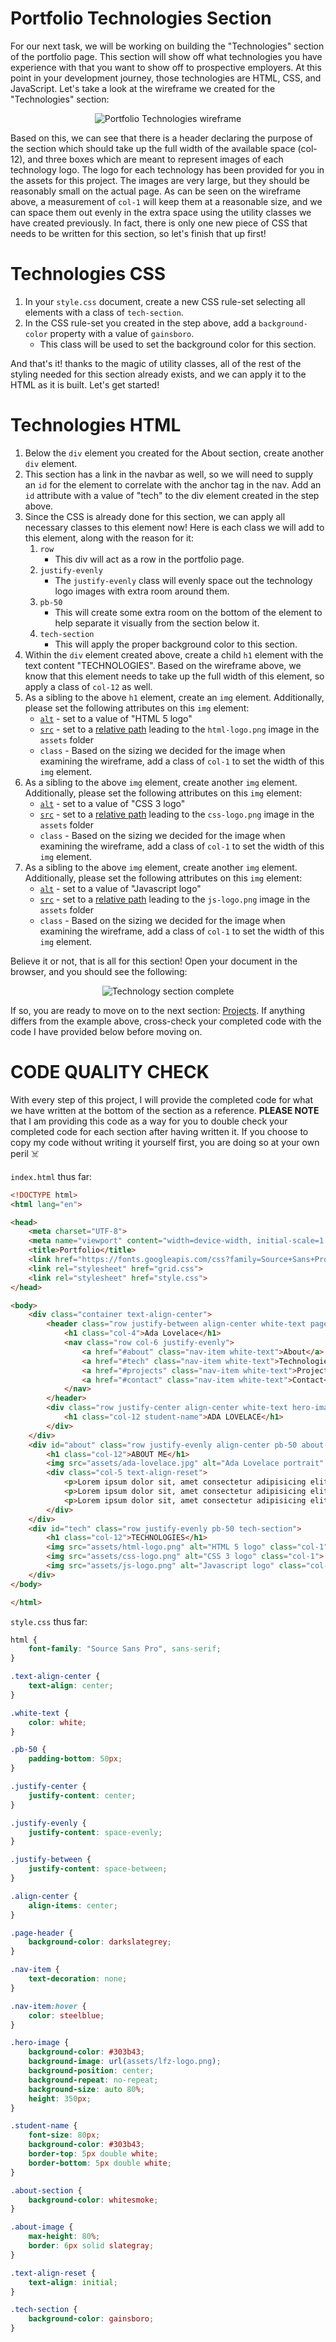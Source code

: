 # Portfolio Technologies Section

For our next task, we will be working on building the "Technologies" section of the portfolio page. This section will show off what technologies you have experience with that you want to show off to prospective employers. At this point in your development journey, those technologies are HTML, CSS, and JavaScript. Let's take a look at the wireframe we created for the "Technologies" section:

<p align="center">
  <img src="assets/readme_assets/technologies-wireframe.png" alt="Portfolio Technologies wireframe">
</p>

Based on this, we can see that there is a header declaring the purpose of the section which should take up the full width of the available space (col-12), and three boxes which are meant to represent images of each technology logo. The logo for each technology has been provided for you in the assets for this project. The images are very large, but they should be reasonably small on the actual page. As can be seen on the wireframe above, a measurement of `col-1` will keep them at a reasonable size, and we can space them out evenly in the extra space using the utility classes we have created previously. In fact, there is only one new piece of CSS that needs to be written for this section, so let's finish that up first!

# Technologies CSS

1. In your `style.css` document, create a new CSS rule-set selecting all elements with a class of `tech-section`.
1. In the CSS rule-set you created in the step above, add a `background-color` property with a value of `gainsboro`.
    - This class will be used to set the background color for this section.

And that's it! thanks to the magic of utility classes, all of the rest of the styling needed for this section already exists, and we can apply it to the HTML as it is built. Let's get started!

# Technologies HTML

1. Below the `div` element you created for the About section, create another `div` element.
1. This section has a link in the navbar as well, so we will need to supply an `id` for the element to correlate with the anchor tag in the nav. Add an `id` attribute with a value of "tech" to the div element created in the step above.
1. Since the CSS is already done for this section, we can apply all necessary classes to this element now! Here is each class we will add to this element, along with the reason for it:
    1. `row`
        - This div will act as a row in the portfolio page.
    1. `justify-evenly`
        - The `justify-evenly` class will evenly space out the technology logo images with extra room around them.
    1. `pb-50`
        - This will create some extra room on the bottom of the element to help separate it visually from the section below it.
    1. `tech-section`
        - This will apply the proper background color to this section.
1. Within the `div` element created above, create a child `h1` element with the text content "TECHNOLOGIES". Based on the wireframe above, we know that this element needs to take up the full width of this element, so apply a class of `col-12` as well.
1. As a sibling to the above `h1` element, create an `img` element. Additionally, please set the following attributes on this `img` element:
    - [`alt`](https://www.w3schools.com/tags/att_img_alt.asp) - set to a value of "HTML 5 logo"
    - [`src`](https://www.w3schools.com/tags/att_img_src.asp) - set to a [relative path](https://www.w3schools.com/html/html_filepaths.asp) leading to the `html-logo.png` image in the `assets` folder
    - `class` - Based on the sizing we decided for the image when examining the wireframe, add a class of `col-1` to set the width of this `img` element.
1. As a sibling to the above `img` element, create another `img` element. Additionally, please set the following attributes on this `img` element:
    - [`alt`](https://www.w3schools.com/tags/att_img_alt.asp) - set to a value of "CSS 3 logo"
    - [`src`](https://www.w3schools.com/tags/att_img_src.asp) - set to a [relative path](https://www.w3schools.com/html/html_filepaths.asp) leading to the `css-logo.png` image in the `assets` folder
    - `class` - Based on the sizing we decided for the image when examining the wireframe, add a class of `col-1` to set the width of this `img` element.
1. As a sibling to the above `img` element, create another `img` element. Additionally, please set the following attributes on this `img` element:
    - [`alt`](https://www.w3schools.com/tags/att_img_alt.asp) - set to a value of "Javascript logo"
    - [`src`](https://www.w3schools.com/tags/att_img_src.asp) - set to a [relative path](https://www.w3schools.com/html/html_filepaths.asp) leading to the `js-logo.png` image in the `assets` folder
    - `class` - Based on the sizing we decided for the image when examining the wireframe, add a class of `col-1` to set the width of this `img` element.

Believe it or not, that is all for this section! Open your document in the browser, and you should see the following:

<p align="center">
  <img src="assets/readme_assets/tech-complete.gif" alt="Technology section complete">
</p>

If so, you are ready to move on to the next section: [Projects](PROJECTS.md). If anything differs from the example above, cross-check your completed code with the code I have provided below before moving on.

# CODE QUALITY CHECK

With every step of this project, I will provide the completed code for what we have written at the bottom of the section as a reference. **PLEASE NOTE** that I am providing this code as a way for you to double check your completed code for each section after having written it. If you choose to copy my code without writing it yourself first, you are doing so at your own peril ☠️

`index.html` thus far:

```html
<!DOCTYPE html>
<html lang="en">

<head>
    <meta charset="UTF-8">
    <meta name="viewport" content="width=device-width, initial-scale=1.0">
    <title>Portfolio</title>
    <link href="https://fonts.googleapis.com/css?family=Source+Sans+Pro:300,600&display=swap" rel="stylesheet">
    <link rel="stylesheet" href="grid.css">
    <link rel="stylesheet" href="style.css">
</head>

<body>
    <div class="container text-align-center">
        <header class="row justify-between align-center white-text page-header">
            <h1 class="col-4">Ada Lovelace</h1>
            <nav class="row col-6 justify-evenly">
                <a href="#about" class="nav-item white-text">About</a>
                <a href="#tech" class="nav-item white-text">Technologies</a>
                <a href="#projects" class="nav-item white-text">Projects</a>
                <a href="#contact" class="nav-item white-text">Contact</a>
            </nav>
        </header>
        <div class="row justify-center align-center white-text hero-image">
            <h1 class="col-12 student-name">ADA LOVELACE</h1>
        </div>
    </div>
    <div id="about" class="row justify-evenly align-center pb-50 about-section">
        <h1 class="col-12">ABOUT ME</h1>
        <img src="assets/ada-lovelace.jpg" alt="Ada Lovelace portrait" class="about-image col-3">
        <div class="col-5 text-align-reset">
            <p>Lorem ipsum dolor sit, amet consectetur adipisicing elit. Facere minus voluptatibus, deserunt nostrum enim commodi rerum provident architecto sint tenetur. Consequatur quia officiis atque exercitationem magnam, quo minus dolorem saepe.</p>
            <p>Lorem ipsum dolor sit, amet consectetur adipisicing elit. Facere minus voluptatibus, deserunt nostrum enim commodi rerum provident architecto sint tenetur. Consequatur quia officiis atque exercitationem magnam, quo minus dolorem saepe.</p>
            <p>Lorem ipsum dolor sit, amet consectetur adipisicing elit. Facere minus voluptatibus, deserunt nostrum enim commodi rerum provident architecto sint tenetur. Consequatur quia officiis atque exercitationem magnam, quo minus dolorem saepe.</p>
        </div>
    </div>
    <div id="tech" class="row justify-evenly pb-50 tech-section">
        <h1 class="col-12">TECHNOLOGIES</h1>
        <img src="assets/html-logo.png" alt="HTML 5 logo" class="col-1">
        <img src="assets/css-logo.png" alt="CSS 3 logo" class="col-1">
        <img src="assets/js-logo.png" alt="Javascript logo" class="col-1">
    </div>
</body>

</html>
```

`style.css` thus far:

```css
html {
    font-family: "Source Sans Pro", sans-serif;
}

.text-align-center {
    text-align: center;
}

.white-text {
    color: white;
}

.pb-50 {
    padding-bottom: 50px;
}

.justify-center {
    justify-content: center;
}

.justify-evenly {
    justify-content: space-evenly;
}

.justify-between {
    justify-content: space-between;
}

.align-center {
    align-items: center;
}

.page-header {
    background-color: darkslategrey;
}

.nav-item {
    text-decoration: none;
}

.nav-item:hover {
    color: steelblue;
}

.hero-image {
    background-color: #303b43;
    background-image: url(assets/lfz-logo.png);
    background-position: center;
    background-repeat: no-repeat;
    background-size: auto 80%;
    height: 350px;
}

.student-name {
    font-size: 80px;
    background-color: #303b43;
    border-top: 5px double white;
    border-bottom: 5px double white;
}

.about-section {
    background-color: whitesmoke;
}

.about-image {
    max-height: 80%;
    border: 6px solid slategray;
}

.text-align-reset {
    text-align: initial;
}

.tech-section {
    background-color: gainsboro;
}
```
